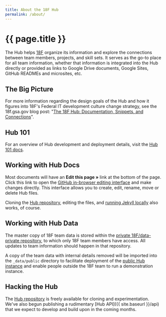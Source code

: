 ```yaml
---
title: About the 18F Hub
permalink: /about/
---
```

# {{ page.title }}

The Hub helps [18F](https://18f.gsa.gov/) organize its information and explore
the connections between team members, projects, and skill sets. It serves as
the go-to place for all team information, whether that information is
integrated into the Hub directly or provided as links to Google Drive
documents, Google Sites, GitHub READMEs and microsites, etc.

## The Big Picture

For more information regarding the design goals of the Hub and how it figures
into 18F's Federal IT development culture change strategy, see the 18f.gsa.gov
blog post: "[The 18F Hub: Documentation, Snippets, and
Connections](https://18f.gsa.gov/2014/12/23/hub/)".

## Hub 101

For an overview of Hub development and deployment details, visit the [Hub 101
docs](/101/).

## Working with Hub Docs

Most documents will have an **Edit this page »** link at the bottom of the
page. Click this link to open the [GitHub in-browser editing
interface](https://help.github.com/articles/github-flow-in-the-browser/) and
make changes directly. This interface allows you to create, edit, rename, move
or delete Hub files.

Cloning the [Hub repository](https://github.com/18F/hub), editing the files,
and [running Jekyll locally](http://jekyllrb.com/docs/quickstart/) also works,
of course.

## Working with Hub Data

The master copy of 18F team data is stored within the [private
18F/data-private repository](https://github.com/18F/data-private), to which
only 18F team members have access. All updates to team information should
happen in that repository.

A copy of the team data with internal details removed will be imported into
the `_data/public` directory to facilitate deployment of the [public Hub
instance](https://18f.gsa.gov/hub) and enable people outside the 18F team to
run a demonstration instance.

## Hacking the Hub

The [Hub repository](https://github.com/18F/hub) is freely available for
cloning and experimentation. We've also begun publishing a rudimentary [Hub
API]({{ site.baseurl }}/api) that we expect to develop and build upon in the
coming months.

